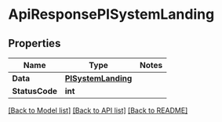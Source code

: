 # ApiResponsePISystemLanding

## Properties
Name | Type | Notes
------------ | ------------- | -------------
**Data** | **[**PISystemLanding**](../Model/PISystemLanding.md)**
**StatusCode** | **int**

[[Back to Model list]](../../README.md#documentation-for-models) [[Back to API list]](../../README.md#documentation-for-api-endpoints) [[Back to README]](../../README.md)
